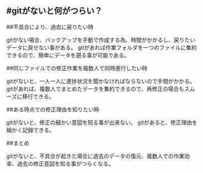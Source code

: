#gitがないと何がつらい？
---
##不具合により、過去に戻りたい時

gitがない場合、バックアップを手動で作成する為、時間がかかるし、戻りたいデータに戻せない事がある。
gitがあれば作業フォルダを一つのファイルに集約できるので、簡単にデータを遡る事が可能である。

##同じファイルでの修正作業を複数人で同時進行したい時

gitがないと、一人一人に進捗状況を聞かなければならないので手間がかかる。
gitがあれば、複数人でまとめたデータを集約できるので、再修正の場合もスムーズに移行できる。

##ある時点での修正理由を知りたい時

gitがないと、修正の細かい意図を知る事が出来ない。
gitがあると、修正理由を細かく記録できる。

##まとめ

gitがないと、不具合が起きた場合に過去のデータの復元、複数人での作業効率、過去の修正意図を知る事がつらくなる。
